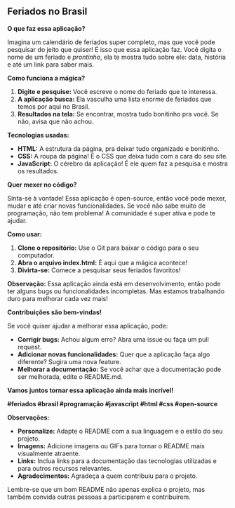 ## Feriados no Brasil

**O que faz essa aplicação?**

Imagina um calendário de feriados super completo, mas que você pode pesquisar do jeito que quiser! É isso que essa aplicação faz. Você digita o nome de um feriado e *prontinho*, ela te mostra tudo sobre ele: data, história e até um link para saber mais. 

**Como funciona a mágica?**

1. **Digite e pesquise:** Você escreve o nome do feriado que te interessa.
2. **A aplicação busca:** Ela vasculha uma lista enorme de feriados que temos por aqui no Brasil.
3. **Resultados na tela:** Se encontrar, mostra tudo bonitinho pra você. Se não, avisa que não achou.

**Tecnologias usadas:**

* **HTML:** A estrutura da página, pra deixar tudo organizado e bonitinho.
* **CSS:** A roupa da página! É o CSS que deixa tudo com a cara do seu site.
* **JavaScript:** O cérebro da aplicação! É ele quem faz a pesquisa e mostra os resultados.

**Quer mexer no código?**

Sinta-se à vontade! Essa aplicação é open-source, então você pode mexer, mudar e até criar novas funcionalidades. Se você não sabe muito de programação, não tem problema! A comunidade é super ativa e pode te ajudar.

**Como usar:**

1. **Clone o repositório:** Use o Git para baixar o código para o seu computador.
2. **Abra o arquivo index.html:** É aqui que a mágica acontece!
3. **Divirta-se:** Comece a pesquisar seus feriados favoritos!

**Observação:** Essa aplicação ainda está em desenvolvimento, então pode ter alguns bugs ou funcionalidades incompletas. Mas estamos trabalhando duro para melhorar cada vez mais!

**Contribuições são bem-vindas!**

Se você quiser ajudar a melhorar essa aplicação, pode:

* **Corrigir bugs:** Achou algum erro? Abra uma issue ou faça um pull request.
* **Adicionar novas funcionalidades:** Quer que a aplicação faça algo diferente? Sugira uma nova feature.
* **Melhorar a documentação:** Se você achar que a documentação pode ser melhorada, edite o README.md.

**Vamos juntos tornar essa aplicação ainda mais incrível!** 

**#feriados #brasil #programação #javascript #html #css #open-source**

**Observações:**

* **Personalize:** Adapte o README com a sua linguagem e o estilo do seu projeto.
* **Imagens:** Adicione imagens ou GIFs para tornar o README mais visualmente atraente.
* **Links:** Inclua links para a documentação das tecnologias utilizadas e para outros recursos relevantes.
* **Agradecimentos:** Agradeça a quem contribuiu para o projeto.

Lembre-se que um bom README não apenas explica o projeto, mas também convida outras pessoas a participarem e contribuírem.
